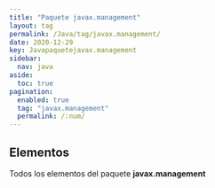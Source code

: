 ```yaml
---
title: "Paquete javax.management"
layout: tag
permalink: /Java/tag/javax.management/
date: 2020-12-29
key: Javapaquetejavax.management
sidebar: 
  nav: java
aside: 
  toc: true
pagination: 
  enabled: true
  tag: "javax.management"
  permalink: /:num/
---
```


<h2>Elementos</h2>
Todos los elementos del paquete <strong>javax.management</strong>
